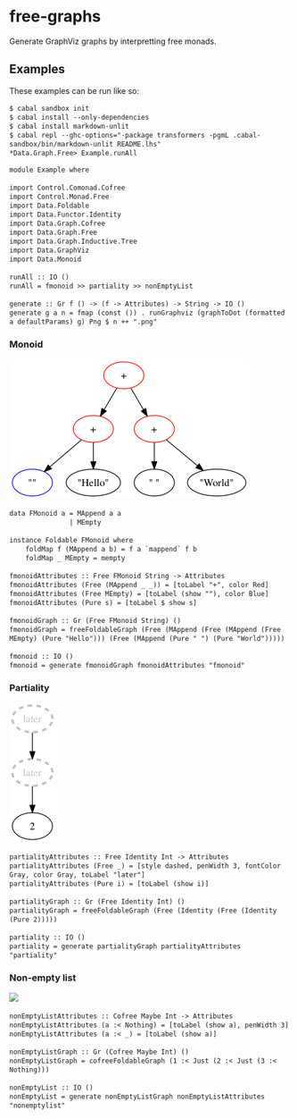 free-graphs
===========

Generate GraphViz graphs by interpretting free monads.

Examples
--------

These examples can be run like so:

    $ cabal sandbox init
    $ cabal install --only-dependencies
    $ cabal install markdown-unlit
    $ cabal repl --ghc-options="-package transformers -pgmL .cabal-sandbox/bin/markdown-unlit README.lhs"
    *Data.Graph.Free> Example.runAll

~~~ {.haskell}
module Example where

import Control.Comonad.Cofree
import Control.Monad.Free
import Data.Foldable
import Data.Functor.Identity
import Data.Graph.Cofree
import Data.Graph.Free
import Data.Graph.Inductive.Tree
import Data.GraphViz
import Data.Monoid

runAll :: IO ()
runAll = fmonoid >> partiality >> nonEmptyList

generate :: Gr f () -> (f -> Attributes) -> String -> IO ()
generate g a n = fmap (const ()) . runGraphviz (graphToDot (formatted a defaultParams) g) Png $ n ++ ".png"
~~~

### Monoid

![](fmonoid.png)

~~~ {.haskell}
data FMonoid a = MAppend a a
               | MEmpty

instance Foldable FMonoid where
    foldMap f (MAppend a b) = f a `mappend` f b
    foldMap _ MEmpty = mempty

fmonoidAttributes :: Free FMonoid String -> Attributes
fmonoidAttributes (Free (MAppend _ _)) = [toLabel "+", color Red]
fmonoidAttributes (Free MEmpty) = [toLabel (show ""), color Blue]
fmonoidAttributes (Pure s) = [toLabel $ show s]

fmonoidGraph :: Gr (Free FMonoid String) ()
fmonoidGraph = freeFoldableGraph (Free (MAppend (Free (MAppend (Free MEmpty) (Pure "Hello"))) (Free (MAppend (Pure " ") (Pure "World")))))

fmonoid :: IO ()
fmonoid = generate fmonoidGraph fmonoidAttributes "fmonoid"
~~~

### Partiality

![](partiality.png)

~~~ {.haskell}
partialityAttributes :: Free Identity Int -> Attributes
partialityAttributes (Free _) = [style dashed, penWidth 3, fontColor Gray, color Gray, toLabel "later"]
partialityAttributes (Pure i) = [toLabel (show i)]

partialityGraph :: Gr (Free Identity Int) ()
partialityGraph = freeFoldableGraph (Free (Identity (Free (Identity (Pure 2)))))

partiality :: IO ()
partiality = generate partialityGraph partialityAttributes "partiality"
~~~~

### Non-empty list

![](nonemptylist.png)

~~~ {.haskell}
nonEmptyListAttributes :: Cofree Maybe Int -> Attributes
nonEmptyListAttributes (a :< Nothing) = [toLabel (show a), penWidth 3]
nonEmptyListAttributes (a :< _) = [toLabel (show a)]

nonEmptyListGraph :: Gr (Cofree Maybe Int) ()
nonEmptyListGraph = cofreeFoldableGraph (1 :< Just (2 :< Just (3 :< Nothing)))

nonEmptyList :: IO ()
nonEmptyList = generate nonEmptyListGraph nonEmptyListAttributes "nonemptylist"
~~~

